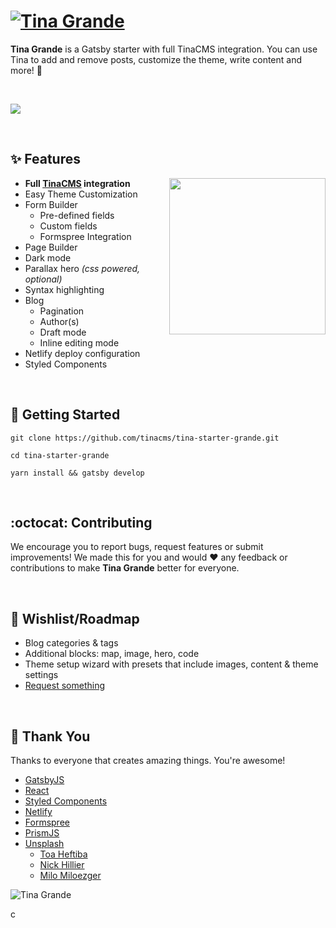 # [![Tina Grande](https://res.cloudinary.com/forestry-demo/image/upload/h_40/v1573060726/tina-grande-wordmark.png)](https://tina-starter-grande.netlify.com/)

**Tina Grande** is a Gatsby starter with full TinaCMS integration. You can use Tina to add and remove posts, customize the theme, write content and more! :tada:

<br />

<a href="https://tina-starter-grande.netlify.com/" title="Tina Grande - Netlify Preview"><img src="https://res.cloudinary.com/forestry-demo/video/upload/w_700,e_loop/v1573145194/Tina_Grande_Alpha_Demo_1_-_Encoded.gif" align="center" /></a>

<br />

## :sparkles: Features

<img src="https://res.cloudinary.com/forestry-demo/image/upload/v1573156074/Tina%20Grande/colors.png" align="right" width="250px" />

- **Full [TinaCMS](http://tinacms.org) integration**
- Easy Theme Customization
- Form Builder
  - Pre-defined fields
  - Custom fields
  - Formspree Integration
- Page Builder
- Dark mode
- Parallax hero _(css powered, optional)_
- Syntax highlighting
- Blog
  - Pagination
  - Author(s)
  - Draft mode
  - Inline editing mode
- Netlify deploy configuration
- Styled Components

<br />

## :memo: Getting Started

```
git clone https://github.com/tinacms/tina-starter-grande.git

cd tina-starter-grande

yarn install && gatsby develop
```

<br />

## :octocat: Contributing

We encourage you to report bugs, request features or submit improvements! We made this for you and would :heart: any feedback or contributions to make **Tina Grande** better for everyone.

<br />

## :crystal_ball: Wishlist/Roadmap

- Blog categories & tags
- Additional blocks: map, image, hero, code
- Theme setup wizard with presets that include images, content & theme settings
- [Request something](https://github.com/tinacms/tina-starter-grande/issues/new)

<br />

## :clap: Thank You

Thanks to everyone that creates amazing things. You're awesome!

- [GatsbyJS](https://gatsbyjs.org)
- [React](https://reactjs.org/)
- [Styled Components](https://www.styled-components.com/)
- [Netlify](https://www.netlify.com)
- [Formspree](https://formspree.io/)
- [PrismJS](https://prismjs.com/)
- [Unsplash](https://unsplash.com)
  - [Toa Heftiba](https://unsplash.com/@heftiba)
  - [Nick Hillier](https://unsplash.com/@nhillier)
  - [Milo Miloezger](https://unsplash.com/@miloezger)

![Tina Grande](https://res.cloudinary.com/forestry-demo/image/upload/w_40/v1573151455/grande-cup.png)

c